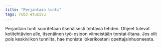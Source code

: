 ```yaml
---
title: "Perjantain tunti"
tags: rub3 etusivu
---
```


Perjantain tunti suoritetaan itsenäisesti tehtäviä tehden. Ohjeet tulevat kotitehtävien alle, itsenäinen työ-osioon viimeistään torstai-iltana. Jos olit pois keskiviikon tunnilta, hae moniste lokerikostani opettajainhuoneesta.
